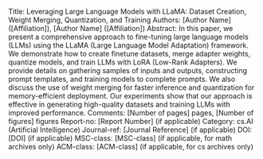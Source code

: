 Title: Leveraging Large Language Models with LLaMA: Dataset Creation, Weight Merging, Quantization, and Training
Authors: [Author Name] ([Affiliation]), [Author Name] ([Affiliation])
Abstract:
In this paper, we present a comprehensive approach to fine-tuning large language models (LLMs) using the LLaMA (Large Language Model Adaptation) framework. We demonstrate how to create finetune datasets, merge adapter weights, quantize models, and train LLMs with LoRA (Low-Rank Adapters). We provide details on gathering samples of inputs and outputs, constructing prompt templates, and training models to complete prompts. We also discuss the use of weight merging for faster inference and quantization for memory-efficient deployment. Our experiments show that our approach is effective in generating high-quality datasets and training LLMs with improved performance.
Comments: [Number of pages] pages, [Number of figures] figures
Report-no: [Report Number] (if applicable)
Category: cs.AI (Artificial Intelligence)
Journal-ref: [Journal Reference] (if applicable)
DOI: [DOI] (if applicable)
MSC-class: [MSC-class] (if applicable, for math archives only)
ACM-class: [ACM-class] (if applicable, for cs archives only)
